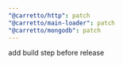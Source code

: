 ```yaml
---
"@carretto/http": patch
"@carretto/main-loader": patch
"@carretto/mongodb": patch
---
```


add build step before release
